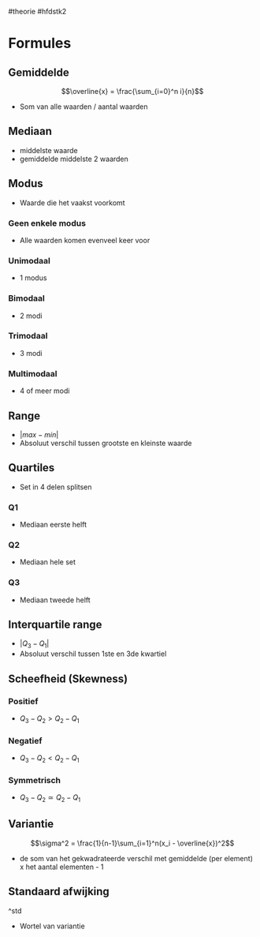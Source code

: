 #theorie #hfdstk2
# Formules
## Gemiddelde
$$\overline{x} = \frac{\sum_{i=0}^n i}{n}$$
- Som van alle waarden / aantal waarden

## Mediaan
- middelste waarde
- gemiddelde middelste 2 waarden

## Modus
- Waarde die het vaakst voorkomt
### Geen enkele modus
- Alle waarden komen evenveel keer voor
### Unimodaal
- 1 modus
### Bimodaal
- 2 modi
### Trimodaal
- 3 modi
### Multimodaal
- 4 of meer modi

## Range
- $|max-min|$
- Absoluut verschil tussen grootste en kleinste waarde

## Quartiles
- Set in 4 delen splitsen
### Q1
- Mediaan eerste helft
### Q2
- Mediaan hele set
### Q3
- Mediaan tweede helft

## Interquartile range
- $|Q_3-Q_1|$
- Absoluut verschil tussen 1ste en 3de kwartiel

## Scheefheid (Skewness)
### Positief
- $Q_3 - Q_2 \gt Q_2 - Q_1$
### Negatief
- $Q_3 - Q_2 \lt Q_2 - Q_1$
### Symmetrisch
- $Q_3 - Q_2 \simeq Q_2 - Q_1$

## Variantie
$$\sigma^2 = \frac{1}{n-1}\sum_{i=1}^n(x_i - \overline{x})^2$$
- de som van het gekwadrateerde verschil met gemiddelde (per element) x het aantal elementen - 1

## Standaard afwijking
^std
- Wortel van variantie